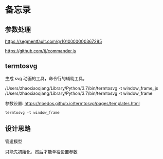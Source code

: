 # 备忘录

## 参数处理

https://segmentfault.com/q/1010000000367285

https://github.com/tj/commander.js

## termtosvg

生成 svg 动画的工具，命令行的辅助工具。

/Users/zhaoxiaoqiang/Library/Python/3.7/bin/termtosvg -t window_frame_js
/Users/zhaoxiaoqiang/Library/Python/3.7/bin/termtosvg -t window_frame

参数设置: https://nbedos.github.io/termtosvg/pages/templates.html

```shell
termtosvg -t window_frame
```

## 设计思路

管道模型

只能先初始化，然后才能单独设置参数
